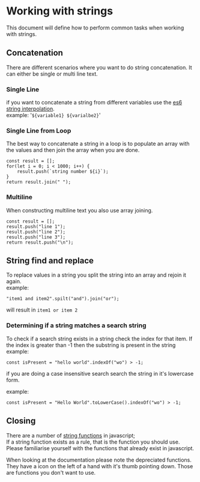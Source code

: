 # Working with strings
This document will define how to perform common tasks when working with strings.

## Concatenation
There are different scenarios where you want to do string concatenation. 
It can either be single or multi line text.

### Single Line
if you want to concatenate a string from different variables use the [es6 string interpolation](https://developer.mozilla.org/en/docs/Web/JavaScript/Reference/Template_literals).  
example: '`${variable1} ${varialbe2}`'

### Single Line from Loop
The best way to concatenate a string in a loop is to populate an array with the values and then join the array when you are done.  

```
const result = [];
for(let i = 0; i < 1000; i++) {
    result.push(`string number ${i}`);
}
return result.join(" ");
```

### Multiline
When constructing multiline text you also use array joining.

```
const result = [];
result.push("line 1");
result.push("line 2");
result.push("line 3");
return result.push("\n");
```

## String find and replace
To replace values in a string you split the string into an array and rejoin it again.  
example:

```
"item1 and item2".spilt("and").join("or");
```

will result in `item1 or item 2`

### Determining if a string matches a search string
To check if a search string exists in a string check the index for that item.
If the index is greater than -1 then the substring is present in the string
example:

```
const isPresent = "hello world".indexOf("wo") > -1;
```

if you are doing a case insensitive search search the string in it's lowercase form.

example:

```
const isPresent = "Hello World".toLowerCase().indexOf("wo") > -1;
```

## Closing
There are a number of [string functions](https://developer.mozilla.org/en-US/docs/Web/JavaScript/Reference/Global_Objects/String) in javascript;  
If a string function exists as a rule, that is the function you should use.
Please familiarise yourself with the functions that already exist in javascript.

When looking at the documentation please note the depreciated functions. They have a icon on the left of a hand with it's thumb pointing down.
Those are functions you don't want to use.